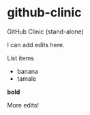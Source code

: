 # github-clinic
GitHub Clinic (stand-alone)

I can add edits here. 

List items 

- banana
- tamale

**bold**

More edits! 
